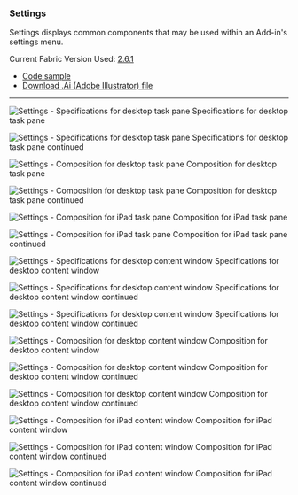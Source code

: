 ### Settings

Settings displays common components that may be used within an Add-in's settings menu.

Current Fabric Version Used: [2.6.1](https://github.com/OfficeDev/office-ui-fabric-core/releases/tag/2.6.1)

* [Code sample](https://github.com/OfficeDev/Office-Add-in-UX-Design-Patterns-Code/tree/master/templates/settings)
* [Download .Ai (Adobe Illustrator) file](https://github.com/OfficeDev/Office-Add-in-UX-Design-Patterns/blob/master/Patterns/Source%20Files/Settings.ai?raw=true)

***

![Settings - Specifications for desktop task pane](https://raw.githubusercontent.com/OfficeDev/Office-Add-in-UX-Design-Patterns/master/Patterns/Assets/Settings/Settings_Desktop_Task_Pane_Callouts.png)
Specifications for desktop task pane 


![Settings - Specifications for desktop task pane](https://raw.githubusercontent.com/OfficeDev/Office-Add-in-UX-Design-Patterns/master/Patterns/Assets/Settings/Settings_Desktop_Task_Pane_Callouts_2.png)
Specifications for desktop task pane continued


![Settings - Composition for desktop task pane](https://raw.githubusercontent.com/OfficeDev/Office-Add-in-UX-Design-Patterns/master/Patterns/Assets/Settings/Settings_Desktop_Task_Pane_Comp.png)
Composition for desktop task pane 


![Settings - Composition for desktop task pane](https://raw.githubusercontent.com/OfficeDev/Office-Add-in-UX-Design-Patterns/master/Patterns/Assets/Settings/Settings_Desktop_Task_Pane_Comp_2.png)
Composition for desktop task pane continued


![Settings - Composition for iPad task pane](https://raw.githubusercontent.com/OfficeDev/Office-Add-in-UX-Design-Patterns/master/Patterns/Assets/Settings/Settings_iPad_Task_Pane_Comp.png)
Composition for iPad task pane 


![Settings - Composition for iPad task pane](https://raw.githubusercontent.com/OfficeDev/Office-Add-in-UX-Design-Patterns/master/Patterns/Assets/Settings/Settings_iPad_Task_Pane_Comp_2.png)
Composition for iPad task pane continued


![Settings - Specifications for desktop content window](https://raw.githubusercontent.com/OfficeDev/Office-Add-in-UX-Design-Patterns/master/Patterns/Assets/Settings/Settings_Desktop_Content_Window_Callouts.png)
Specifications for desktop content window


![Settings - Specifications for desktop content window](https://raw.githubusercontent.com/OfficeDev/Office-Add-in-UX-Design-Patterns/master/Patterns/Assets/Settings/Settings_Desktop_Content_Window_Callouts_2.png)
Specifications for desktop content window continued


![Settings - Specifications for desktop content window](https://raw.githubusercontent.com/OfficeDev/Office-Add-in-UX-Design-Patterns/master/Patterns/Assets/Settings/Settings_Desktop_Content_Window_Callouts_3.png)
Specifications for desktop content window continued


![Settings - Composition for desktop content window](https://raw.githubusercontent.com/OfficeDev/Office-Add-in-UX-Design-Patterns/master/Patterns/Assets/Settings/Settings_Desktop_Content_Window_Comp.png)
Composition for desktop content window


![Settings - Composition for desktop content window](https://raw.githubusercontent.com/OfficeDev/Office-Add-in-UX-Design-Patterns/master/Patterns/Assets/Settings/Settings_Desktop_Content_Window_Comp_2.png)
Composition for desktop content window continued


![Settings - Composition for desktop content window](https://raw.githubusercontent.com/OfficeDev/Office-Add-in-UX-Design-Patterns/master/Patterns/Assets/Settings/Settings_Desktop_Content_Window_Comp_3.png)
Composition for desktop content window continued


![Settings - Composition for iPad content window](https://raw.githubusercontent.com/OfficeDev/Office-Add-in-UX-Design-Patterns/master/Patterns/Assets/Settings/Settings_iPad_Content_Window_Comp.png)
Composition for iPad content window


![Settings - Composition for iPad content window](https://raw.githubusercontent.com/OfficeDev/Office-Add-in-UX-Design-Patterns/master/Patterns/Assets/Settings/Settings_iPad_Content_Window_Comp_2.png)
Composition for iPad content window continued


![Settings - Composition for iPad content window](https://raw.githubusercontent.com/OfficeDev/Office-Add-in-UX-Design-Patterns/master/Patterns/Assets/Settings/Settings_iPad_Content_Window_Comp_3.png)
Composition for iPad content window continued
